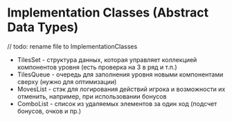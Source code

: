 # Implementation Classes (Abstract Data Types)
// todo: rename file to ImplementationClasses

- TilesSet - структура данных, которая управляет коллекцией компонентов уровня (есть проверка на 3 в ряд и т.п.)
- TilesQueue - очередь для заполнения уровня новыми компонентами сверху (нужно для оптимизации)
- MovesList - стэк для логирования действий игрока и возможности их отменить, например, при использовании бонусов
- ComboList - список из удаляемых элементов за один ход (подсчет бонусов, очков и пр.)